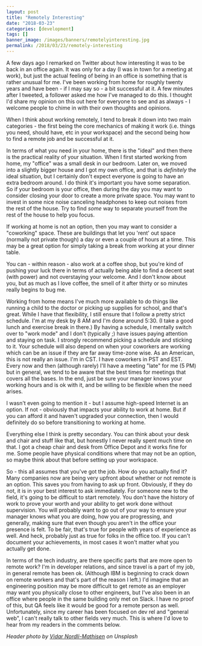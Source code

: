```yaml
---
layout: post
title: "Remotely Interesting"
date: "2018-03-23"
categories: [development]
tags: []
banner_image: /images/banners/remotelyinteresting.jpg
permalink: /2018/03/23/remotely-interesting
---
```


A few days ago I remarked on Twitter about how interesting it was to be back in an office again. It was only for a day (I was in town for
a meeting at work), but just the actual feeling of being in an office is something that is rather unusual for me. I've been working from
home for roughly twenty years and have been - if I may say so - a bit successful at it. A few minutes after I tweeted, a follower asked me
how I've managed to do this. I thought I'd share my opinion on this out here for everyone to see and as always - I welcome people to chime in
with their own thoughts and opinions.

When I think about working remotely, I tend to break it down into two main categories - the first being the core mechanics of making it work
(i.e. things you need, should have, etc in your workspace) and the second being how to find a remote job and be successful at it.

In terms of what you need in your home, there is the "ideal" and then there is the practical reality of your situation. When I first
started working from home, my "office" was a small desk in our bedroom. Later on, we moved into a slightly bigger house and I got my own office, 
and that is *definitely* the ideal situation, but I certainly don't expect everyone is going to have an extra bedroom around. I do think it's important you have some separation. So if your bedroom is your office, then during the day you may want to consider closing your door to create a more private space. You may want to invest in some nice noise canceling headphones to keep out noises from the rest of the house. 
Try to find *some* way to separate yourself from the rest of the house to help you focus. 

If working at home is not an option, then you may want to consider a "coworking" space. These are buildings that let you 'rent' out space 
(normally not private though) a day or even a couple of hours at a time. This may be a great option for simply taking a break from working
at your dinner table. 

You can - within reason - also work at a coffee shop, but you're kind of pushing your luck there in terms of actually being able to find
a decent seat (with power) and not overstaying your welcome. And I don't know about you, but as much as I love coffee, the smell of it after
thirty or so minutes really begins to bug me.

Working from home means I've much more available to do things like running a child to the doctor or picking up supplies for school, and that's great. While I have that flexibility, I still ensure that I follow a pretty strict schedule. I'm at my desk by 8 AM and I'm done around 5:30. (I take a good lunch and exercise break in there.) By having a schedule, I mentally switch over to "work mode" and I don't (typically ;) have issues paying attention and staying on task. I strongly recommend picking a schedule and sticking to it. Your schedule will also depend on when your coworkers are working which can be an issue if they are far away time-zone wise. As an American, this is not really an issue. I'm in CST. I have coworkers in PST and EST. Every now and then (although rarely) I'll have a meeting "late" for me (5 PM) but in general, we tend to be aware that the best times for meetings that covers all the bases. In the end, just be sure your manager knows your working hours and is ok with it, and be willing to be flexible when the need arises. 

I wasn't even going to mention it - but I assume high-speed Internet is an option. If not - obviously that impacts your ability to work at home. But if
you can afford it and haven't upgraded your connection, then I would definitely do so before transitioning to working at home.

Everything else I think is pretty secondary. You can think about your desk and chair and stuff like that, but honestly I never really
spent much time on that. I got a cheap chair and desk from Office Depot and it works fine for me. Some people have physical conditions where that may not be an option, so maybe think about that before setting up your workspace.

So - this all assumes that you've got the job. How do you actually find it? Many companies now are being very upfront about whether or not remote is an option. This saves you from having to ask up front. Obviously, if they do not, it is in your best interest to ask immediately. For someone new to the field, it's going to be difficult to start remotely. You don't have the history of work to prove your worth and your ability to get work done without supervision. You will probably want to go out of your way to ensure your manager knows what you are doing, how you are progressing, and generally, making sure that even though you aren't in the office your presence is felt. To be fair, that's true for people with years of experience as well. And heck, probably just as true for folks in the office too. If you can't document your achievements, in most cases it won't matter what you actually get done. 

In terms of the tech industry, are there specific parts that are more open to remote work? I'm in developer relations, and since travel is a part of my job, in general remote has been ok. (Although IBM is beginning to crack down on remote workers and that's part of the reason I left.) I'd imagine that an engineering position may be more difficult to get remote as an employer may want you physically close to other engineers, but I've also been in an office where people in the same building only met on Slack. I have no proof of this, but QA feels like it would be good for a remote person as well. Unfortunately, since my career has been focused on dev rel and "general web", I can't really talk to other fields very much. This is where I'd love to hear from my readers in the comments below.

<i>Header photo by <a href="https://unsplash.com/photos/OCKO17GHQZY?utm_source=unsplash&utm_medium=referral&utm_content=creditCopyText">Vidar Nordli-Mathisen</a> on Unsplash</i>